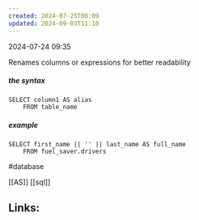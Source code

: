 ```yaml
---
created: 2024-07-25T08:09
updated: 2024-09-03T11:10
---
```

2024-07-24 09:35

Renames columns or expressions for better readability 

##### the syntax 
```
SELECT column1 AS alias
	FROM table_name
```

##### example 
```
SELECT first_name || '' || last_name AS full_name
	FROM fuel_saver.drivers
```

#database 

[[AS]] [[sql]]
## Links:



